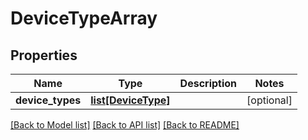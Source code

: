 # DeviceTypeArray

## Properties
Name | Type | Description | Notes
------------ | ------------- | ------------- | -------------
**device_types** | [**list[DeviceType]**](DeviceType.md) |  | [optional] 

[[Back to Model list]](../README.md#documentation-for-models) [[Back to API list]](../README.md#documentation-for-api-endpoints) [[Back to README]](../README.md)


